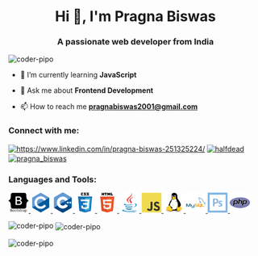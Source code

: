 <h1 align="center">Hi 👋, I'm Pragna Biswas</h1>
<h3 align="center">A passionate web developer from India</h3>

<p align="left"> <img src="https://komarev.com/ghpvc/?username=coder-pipo&label=Profile%20views&color=0e75b6&style=flat" alt="coder-pipo" /> </p>

- 🌱 I’m currently learning **JavaScript**

- 💬 Ask me about **Frontend Development**

- 📫 How to reach me **pragnabiswas2001@gmail.com**

<h3 align="left">Connect with me:</h3>
<p align="left">
<a href="https://linkedin.com/in/https://www.linkedin.com/in/pragna-biswas-251325224/" target="blank"><img align="center" src="https://raw.githubusercontent.com/rahuldkjain/github-profile-readme-generator/master/src/images/icons/Social/linked-in-alt.svg" alt="https://www.linkedin.com/in/pragna-biswas-251325224/" height="30" width="40" /></a>
<a href="https://www.codechef.com/users/halfdead" target="blank"><img align="center" src="https://cdn.jsdelivr.net/npm/simple-icons@3.1.0/icons/codechef.svg" alt="halfdead" height="30" width="40" /></a>
<a href="https://codeforces.com/profile/pragna_biswas" target="blank"><img align="center" src="https://raw.githubusercontent.com/rahuldkjain/github-profile-readme-generator/master/src/images/icons/Social/codeforces.svg" alt="pragna_biswas" height="30" width="40" /></a>
</p>

<h3 align="left">Languages and Tools:</h3>
<p align="left"> <a href="https://getbootstrap.com" target="_blank" rel="noreferrer"> <img src="https://raw.githubusercontent.com/devicons/devicon/master/icons/bootstrap/bootstrap-plain-wordmark.svg" alt="bootstrap" width="40" height="40"/> </a> <a href="https://www.cprogramming.com/" target="_blank" rel="noreferrer"> <img src="https://raw.githubusercontent.com/devicons/devicon/master/icons/c/c-original.svg" alt="c" width="40" height="40"/> </a> <a href="https://www.w3schools.com/cpp/" target="_blank" rel="noreferrer"> <img src="https://raw.githubusercontent.com/devicons/devicon/master/icons/cplusplus/cplusplus-original.svg" alt="cplusplus" width="40" height="40"/> </a> <a href="https://www.w3schools.com/css/" target="_blank" rel="noreferrer"> <img src="https://raw.githubusercontent.com/devicons/devicon/master/icons/css3/css3-original-wordmark.svg" alt="css3" width="40" height="40"/> </a> <a href="https://www.w3.org/html/" target="_blank" rel="noreferrer"> <img src="https://raw.githubusercontent.com/devicons/devicon/master/icons/html5/html5-original-wordmark.svg" alt="html5" width="40" height="40"/> </a> <a href="https://www.java.com" target="_blank" rel="noreferrer"> <img src="https://raw.githubusercontent.com/devicons/devicon/master/icons/java/java-original.svg" alt="java" width="40" height="40"/> </a> <a href="https://developer.mozilla.org/en-US/docs/Web/JavaScript" target="_blank" rel="noreferrer"> <img src="https://raw.githubusercontent.com/devicons/devicon/master/icons/javascript/javascript-original.svg" alt="javascript" width="40" height="40"/> </a> <a href="https://www.linux.org/" target="_blank" rel="noreferrer"> <img src="https://raw.githubusercontent.com/devicons/devicon/master/icons/linux/linux-original.svg" alt="linux" width="40" height="40"/> </a> <a href="https://www.mysql.com/" target="_blank" rel="noreferrer"> <img src="https://raw.githubusercontent.com/devicons/devicon/master/icons/mysql/mysql-original-wordmark.svg" alt="mysql" width="40" height="40"/> </a> <a href="https://www.photoshop.com/en" target="_blank" rel="noreferrer"> <img src="https://raw.githubusercontent.com/devicons/devicon/master/icons/photoshop/photoshop-line.svg" alt="photoshop" width="40" height="40"/> </a> <a href="https://www.php.net" target="_blank" rel="noreferrer"> <img src="https://raw.githubusercontent.com/devicons/devicon/master/icons/php/php-original.svg" alt="php" width="40" height="40"/> </a> </p>

<p><img align="left" src="https://github-readme-stats.vercel.app/api/top-langs?username=coder-pipo&show_icons=true&locale=en&layout=compact" alt="coder-pipo" /></p>

<p>&nbsp;<img align="center" src="https://github-readme-stats.vercel.app/api?username=coder-pipo&show_icons=true&locale=en" alt="coder-pipo" /></p>

<p><img align="center" src="https://github-readme-streak-stats.herokuapp.com/?user=coder-pipo&" alt="coder-pipo" /></p>
<!---
Coder-pipo/Coder-pipo is a ✨ special ✨ repository because its `README.md` (this file) appears on your GitHub profile.
You can click the Preview link to take a look at your changes.
--->
